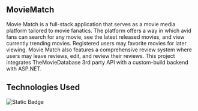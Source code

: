 ## MovieMatch
Movie Match is a full-stack application that serves as a movie media platform tailored to movie fanatics. The platform offers a way in which avid fans can search for any movie, see the latest released movies, and view currently trending movies.
Registered users may favorite movies for later viewing. Movie Match also features a comprehensive review system where users may leave reviews, edit, and review their reviews. This project integrates TheMovieDatabase 3rd party API with a custom-build backend with ASP.NET. 

## Technologies Used

![Static Badge](https://img.shields.io/badge/TailwindCSS-blue)


